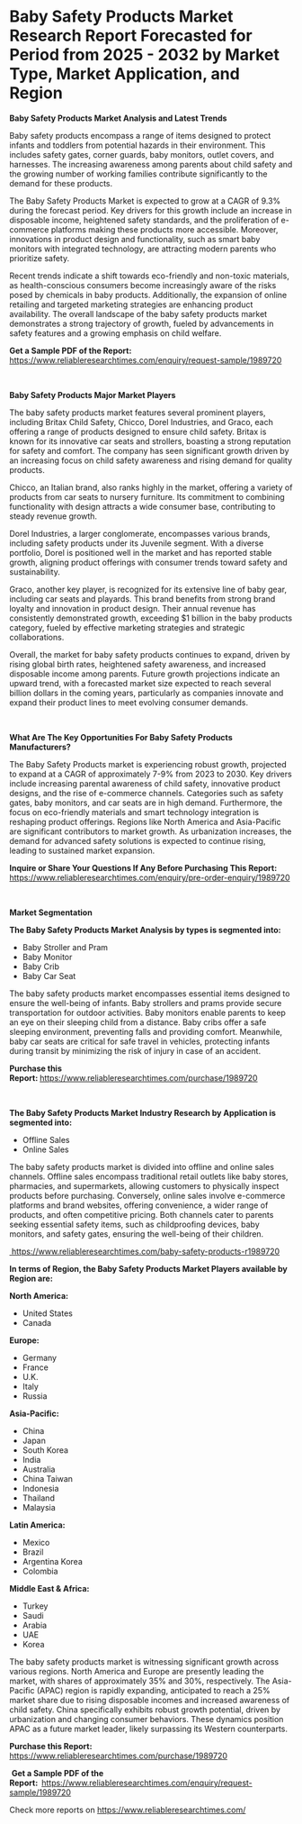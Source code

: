 <p><h1>Baby Safety Products Market Research Report Forecasted for Period from 2025 -  2032 by Market Type, Market Application, and Region</h1></p><p><strong>Baby Safety Products Market Analysis and Latest Trends</strong></p>
<p><p>Baby safety products encompass a range of items designed to protect infants and toddlers from potential hazards in their environment. This includes safety gates, corner guards, baby monitors, outlet covers, and harnesses. The increasing awareness among parents about child safety and the growing number of working families contribute significantly to the demand for these products.</p><p>The Baby Safety Products Market is expected to grow at a CAGR of 9.3% during the forecast period. Key drivers for this growth include an increase in disposable income, heightened safety standards, and the proliferation of e-commerce platforms making these products more accessible. Moreover, innovations in product design and functionality, such as smart baby monitors with integrated technology, are attracting modern parents who prioritize safety.</p><p>Recent trends indicate a shift towards eco-friendly and non-toxic materials, as health-conscious consumers become increasingly aware of the risks posed by chemicals in baby products. Additionally, the expansion of online retailing and targeted marketing strategies are enhancing product availability. The overall landscape of the baby safety products market demonstrates a strong trajectory of growth, fueled by advancements in safety features and a growing emphasis on child welfare.</p></p>
<p><strong>Get a Sample PDF of the Report:&nbsp;</strong> <a href="https://www.reliableresearchtimes.com/enquiry/request-sample/1989720?utm_campaign=2186&utm_medium=2&utm_source=Github&utm_content=ia&utm_term=06042025&utm_id=baby-safety-products">https://www.reliableresearchtimes.com/enquiry/request-sample/1989720</a></p>
<p>&nbsp;</p>
<p><strong>Baby Safety Products Major Market Players</strong></p>
<p><p>The baby safety products market features several prominent players, including Britax Child Safety, Chicco, Dorel Industries, and Graco, each offering a range of products designed to ensure child safety. Britax is known for its innovative car seats and strollers, boasting a strong reputation for safety and comfort. The company has seen significant growth driven by an increasing focus on child safety awareness and rising demand for quality products.</p><p>Chicco, an Italian brand, also ranks highly in the market, offering a variety of products from car seats to nursery furniture. Its commitment to combining functionality with design attracts a wide consumer base, contributing to steady revenue growth. </p><p>Dorel Industries, a larger conglomerate, encompasses various brands, including safety products under its Juvenile segment. With a diverse portfolio, Dorel is positioned well in the market and has reported stable growth, aligning product offerings with consumer trends toward safety and sustainability.</p><p>Graco, another key player, is recognized for its extensive line of baby gear, including car seats and playards. This brand benefits from strong brand loyalty and innovation in product design. Their annual revenue has consistently demonstrated growth, exceeding $1 billion in the baby products category, fueled by effective marketing strategies and strategic collaborations.</p><p>Overall, the market for baby safety products continues to expand, driven by rising global birth rates, heightened safety awareness, and increased disposable income among parents. Future growth projections indicate an upward trend, with a forecasted market size expected to reach several billion dollars in the coming years, particularly as companies innovate and expand their product lines to meet evolving consumer demands.</p></p>
<p>&nbsp;</p>
<p><strong>What Are The Key Opportunities For Baby Safety Products Manufacturers?</strong></p>
<p><p>The Baby Safety Products market is experiencing robust growth, projected to expand at a CAGR of approximately 7-9% from 2023 to 2030. Key drivers include increasing parental awareness of child safety, innovative product designs, and the rise of e-commerce channels. Categories such as safety gates, baby monitors, and car seats are in high demand. Furthermore, the focus on eco-friendly materials and smart technology integration is reshaping product offerings. Regions like North America and Asia-Pacific are significant contributors to market growth. As urbanization increases, the demand for advanced safety solutions is expected to continue rising, leading to sustained market expansion.</p></p>
<p><strong>Inquire or Share Your Questions If Any Before Purchasing This Report:</strong> <a href="https://www.reliableresearchtimes.com/enquiry/pre-order-enquiry/1989720?utm_campaign=2186&utm_medium=2&utm_source=Github&utm_content=ia&utm_term=06042025&utm_id=baby-safety-products">https://www.reliableresearchtimes.com/enquiry/pre-order-enquiry/1989720</a></p>
<p>&nbsp;</p>
<p><strong>Market Segmentation</strong></p>
<p><strong>The Baby Safety Products Market Analysis by types is segmented into:</strong></p>
<p><ul><li>Baby Stroller and Pram</li><li>Baby Monitor</li><li>Baby Crib</li><li>Baby Car Seat</li></ul></p>
<p><p>The baby safety products market encompasses essential items designed to ensure the well-being of infants. Baby strollers and prams provide secure transportation for outdoor activities. Baby monitors enable parents to keep an eye on their sleeping child from a distance. Baby cribs offer a safe sleeping environment, preventing falls and providing comfort. Meanwhile, baby car seats are critical for safe travel in vehicles, protecting infants during transit by minimizing the risk of injury in case of an accident.</p></p>
<p><strong>Purchase this Report:&nbsp;</strong><a href="https://www.reliableresearchtimes.com/purchase/1989720?utm_campaign=2186&utm_medium=2&utm_source=Github&utm_content=ia&utm_term=06042025&utm_id=baby-safety-products">https://www.reliableresearchtimes.com/purchase/1989720</a></p>
<p>&nbsp;</p>
<p><strong>The Baby Safety Products Market Industry Research by Application is segmented into:</strong></p>
<p><ul><li>Offline Sales</li><li>Online Sales</li></ul></p>
<p><p>The baby safety products market is divided into offline and online sales channels. Offline sales encompass traditional retail outlets like baby stores, pharmacies, and supermarkets, allowing customers to physically inspect products before purchasing. Conversely, online sales involve e-commerce platforms and brand websites, offering convenience, a wider range of products, and often competitive pricing. Both channels cater to parents seeking essential safety items, such as childproofing devices, baby monitors, and safety gates, ensuring the well-being of their children.</p></p>
<p><a href="https://www.reliableresearchtimes.com/baby-safety-products-r1989720?utm_campaign=2186&utm_medium=2&utm_source=Github&utm_content=ia&utm_term=06042025&utm_id=baby-safety-products">&nbsp;https://www.reliableresearchtimes.com/baby-safety-products-r1989720</a></p>
<p><strong>In terms of Region, the Baby Safety Products Market Players available by Region are:</strong></p>
<p>
    <p> <strong> North America: </strong>
        <ul>
            <li>United States</li>
            <li>Canada</li>
        </ul>
        </p> 
    <p> <strong> Europe: </strong>
        <ul>
            <li>Germany</li>
            <li>France</li>
            <li>U.K.</li>
            <li>Italy</li>
            <li>Russia</li>
        </ul>
        </p> 
    <p> <strong> Asia-Pacific: </strong>
        <ul>
            <li>China</li>
            <li>Japan</li>
            <li>South Korea</li>
            <li>India</li>
            <li>Australia</li>
            <li>China Taiwan</li>
            <li>Indonesia</li>
            <li>Thailand</li>
            <li>Malaysia</li>
        </ul>
        </p> 
    <p> <strong> Latin America: </strong>
        <ul>
            <li>Mexico</li>
            <li>Brazil</li>
            <li>Argentina Korea</li>
            <li>Colombia</li>
        </ul>
        </p> 
    <p> <strong> Middle East & Africa: </strong>
        <ul>
            <li>Turkey</li>
            <li>Saudi</li>
            <li>Arabia</li>
            <li>UAE</li>
            <li>Korea</li>
        </ul>
    </p>
    </p>
<p><p>The baby safety products market is witnessing significant growth across various regions. North America and Europe are presently leading the market, with shares of approximately 35% and 30%, respectively. The Asia-Pacific (APAC) region is rapidly expanding, anticipated to reach a 25% market share due to rising disposable incomes and increased awareness of child safety. China specifically exhibits robust growth potential, driven by urbanization and changing consumer behaviors. These dynamics position APAC as a future market leader, likely surpassing its Western counterparts.</p></p>
<p><strong>Purchase this Report: </strong><a href="https://www.reliableresearchtimes.com/purchase/1989720?utm_campaign=2186&utm_medium=2&utm_source=Github&utm_content=ia&utm_term=06042025&utm_id=baby-safety-products">https://www.reliableresearchtimes.com/purchase/1989720</a></p>
<p>&nbsp;<strong>Get a Sample PDF of the Report:&nbsp;&nbsp;</strong><a href="https://www.reliableresearchtimes.com/enquiry/request-sample/1989720?utm_campaign=2186&utm_medium=2&utm_source=Github&utm_content=ia&utm_term=06042025&utm_id=baby-safety-products">https://www.reliableresearchtimes.com/enquiry/request-sample/1989720</a></p>
<p><strong></strong></p>
<p>Check more reports on <a href="https://www.reliableresearchtimes.com/?utm_campaign=2186&utm_medium=2&utm_source=Github&utm_content=ia&utm_term=06042025&utm_id=baby-safety-products">https://www.reliableresearchtimes.com/</a></p>